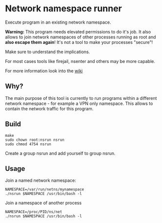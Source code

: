 # Network namespace runner

Execute program in an existing network namespace.

**Warning:** This program needs elevated permissions to
do it's job. It also allows to join network namespaces
of other processes running as root and **also escape them
again**! It's not a tool to make your processes "secure"!

Make sure to understand the implications.

For most cases tools like firejail, nsenter and others may
be more capable.

For more information look into the [wiki](https://github.com/toke/nsrun/wiki)

## Why?

The main purpose of this tool is currently to run programs
within a different network namespace - for example a VPN
only namespace. This allows to contain the network traffic
for this program.


## Build
```
make
sudo chown root:nsrun nsrun
sudo chmod 4754 nsrun
```

Create a group nsrun and add yourself to group nsrun.


## Usage

Join a named network namespace:
```
NAMESPACE=/var/run/netns/mynamespace
./nsrun $NAMESPACE /usr/bin/bash -l
```

Join a namespace of another process

```
NAMESPACE=/proc/PID/ns/net
./nsrun $NAMESPACE /usr/bin/bash -l
```

